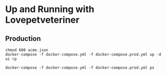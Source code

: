 # Up and Running with Lovepetveteriner

## Production

```shell
chmod 600 acme.json
docker-compose -f docker-compose.yml -f docker-compose.prod.yml up -d ui rp

docker-compose -f docker-compose.yml -f docker-compose.prod.yml ps
```
